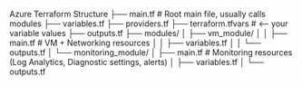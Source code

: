 Azure Terraform Structure
├── main.tf           # Root main file, usually calls modules
├── variables.tf
├── providers.tf
├── terraform.tfvars        # <-- your variable values 
├── outputs.tf
├── modules/
│   ├── vm_module/
│   │    ├── main.tf           # VM + Networking resources
│   │    ├── variables.tf
│   │    └── outputs.tf
│   └── monitoring_module/
│        ├── main.tf           # Monitoring resources (Log Analytics, Diagnostic settings, alerts)
│        ├── variables.tf
│        └── outputs.tf

